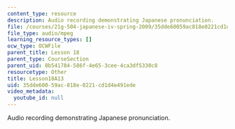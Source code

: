 ```yaml
---
content_type: resource
description: Audio recording demonstrating Japanese pronunciation.
file: /courses/21g-504-japanese-iv-spring-2009/35dde60059ac818e0221cd1d4e491ede_Lesson18A13.mp3
file_type: audio/mpeg
learning_resource_types: []
ocw_type: OCWFile
parent_title: Lesson 18
parent_type: CourseSection
parent_uid: 8b541784-586f-4e65-3cee-4ca3df5330c8
resourcetype: Other
title: Lesson18A13
uid: 35dde600-59ac-818e-0221-cd1d4e491ede
video_metadata:
  youtube_id: null
---
```

Audio recording demonstrating Japanese pronunciation.